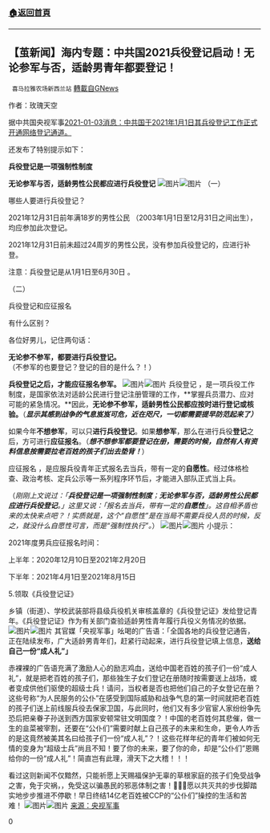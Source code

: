###  [:house:返回首頁](https://github.com/ourhimalayas/txt)
---

## 【茧新闻】海内专题：中共国2021兵役登记启动！无论参军与否，适龄男青年都要登记！
` 喜马拉雅农场新西兰站` [轉載自GNews](https://gnews.org/zh-hans/714821/)

作者：玫瑰天空

据中共国央视军事[2021-01-03消息：中共国于2021年1月1日其兵役登记工作正式开通网络登记通道。](https://t.m.youth.cn/transfer/toutiao/url/news.youth.cn/jsxw/202101/t20210103_12645723.htm?tt_from=copy_link&amp;tt_group_id=6913361718349398542&amp;tt_from=copy_link&amp;utm_campaign=client_share&amp;timestamp=1609658648&amp;app=news_article&amp;utm_source=copy_link&amp;utm_medium=toutiao_ios&amp;use_new_style=1&amp;req_id=202101031524080101291640703A29DC4C&amp;group_id=6913361718349398542)

还发布了特别提示如下：

**兵役登记是一项强制性制度**

**无论参军与否，适龄男性公民都应进行兵役登记**
![图片]()![图片](https://t.m.youth.cn/magicimg/news.youth.cn/jsxw/202101/W020210103390899142678.jpg)
（一）

哪些人要进行兵役登记？

2021年12月31日前年满18岁的男性公民 （2003年1月1日至12月31日之间出生），均应参加此次登记。

2021年12月31日前未超过24周岁的男性公民，没有参加兵役登记的，应进行补登。

注意：兵役登记是从1月1日至6月30日 。

（二）

兵役登记和应征报名

有什么区别？

各位好男儿，记住两句话：

**无论参不参军，都要进行兵役登记。**（不参军的也要登记？登记的目的是什么？！）

**兵役登记之后，才能应征报名参军。**
![图片]()![图片](https://t.m.youth.cn/magicimg/news.youth.cn/jsxw/202101/W020210103390899183698.jpg)
兵役登记 ，是一项兵役工作制度，是国家依法对适龄公民进行登记注册管理的工作，**掌握兵员潜力、应对可能的紧急情况。**因此，**无论参不参军，适龄男性公民都应按时进行登记或核验。**（***显示其感到战争的气息岌岌可危，近在咫尺，一切都需要提早防范起来了）***

如果今年**不想参军**，可以只**进行兵役登记**。如果**想参军**，那么在进行兵役**登记**之后，方可进行**应征报名**。（***想不想参军都要登记在册，需要的时候，自然有人有资料信息按需要拉老百姓的孩子们出去垫背！***）

应征报名 ，是应服兵役青年正式报名去当兵，带有一定的**自愿性**。经过体格检查、政治考核、定兵公示等一系列程序环节后，才能进入部队正式当上兵。

（*刚刚上文说过：「**兵役登记是一项强制性制度**；**无论参军与否，适龄男性公民都应进行兵役登记**。」这里又说：「报名去当兵，带有一定的**自愿性**」。这自相矛盾也来的太快来点吧？！实质就是，这个“自愿性”是在当局不需要兵役人员的时候，反之，就没什么自愿性可言，而是“强制性执行”。*）
![图片]()![图片](https://t.m.youth.cn/magicimg/news.youth.cn/jsxw/202101/W020210103390899200177.jpg)
小提示：

2021年度男兵应征报名时间：

上半年：2020年12月10日至2021年2月20日

下半年：2021年4月1日至2021年8月15日

5.领取《兵役登记证》

乡镇（街道）、学校武装部将县级兵役机关审核盖章的《兵役登记证》发给登记青年。《兵役登记证》作为有关部门查验适龄男性青年履行兵役义务情况的依据。
![图片]()![图片](https://t.m.youth.cn/magicimg/news.youth.cn/jsxw/202101/W020210103390899324305.jpg)
其官媒「央视军事」吆喝的广告语：「全国各地的兵役登记通告，正在陆续发布，广大适龄男青年们，赶紧行动起来，进行兵役登记填上信息，**送给自己一份“成人礼”」**

赤裸裸的广告语充满了激励人心的励志鸡血，送给中国老百姓的孩子们一份“成人礼”，就是把老百姓的孩子们，那些独生子女们登记在册随时按需要送上战场，或者变成供他们驱使的超级士兵！请问，当权者是否也把他们自己的子女登记在册？这些号称“为人民服务的公仆”在感受到国际威胁和战争气息的第一时间就把老百姓的孩子们送上前线服兵役去保家卫国，与此同时，他们又有多少官宦人家纷纷争先恐后把亲眷子孙送到西方国家安顿常驻文明国度？！中国的老百姓何其悲催，做一生的韭菜被宰割，还要在“公仆们”需要时献上自己孩子的未来和生命，更令人咋舌的是这竟然被美其名曰给孩子们一份“成人礼”？！这些花样年纪的青年们被如何无情的变身为“超级士兵”尚且不知！要了你的未来，要了你的命，却是“公仆们”恩赐给你的一份“成人礼”！简直岂有此理，滑天下之大稽！！！

看过这则新闻不仅黯然，只能祈愿上天赐福保护无辜的草根家庭的孩子们免受战争之害，免于灾祸，，免受这以骗愚民的邪恶体制之害！🙏🙏🙏愿以共灭共的步伐脚踏实地步步推进不停歇！早日终结14亿老百姓被CCP的“公仆们”操控的生活和苦难！
![图片]()![图片](https://t.m.youth.cn/magicimg/news.youth.cn/jsxw/202101/W020210103390899238555.jpg)
[来源：央视军事](https://t.m.youth.cn/transfer/toutiao/url/news.youth.cn/jsxw/202101/t20210103_12645723.htm?tt_from=copy_link&amp;tt_group_id=6913361718349398542&amp;tt_from=copy_link&amp;utm_campaign=client_share&amp;timestamp=1609658648&amp;app=news_article&amp;utm_source=copy_link&amp;utm_medium=toutiao_ios&amp;use_new_style=1&amp;req_id=202101031524080101291640703A29DC4C&amp;group_id=6913361718349398542)

0
